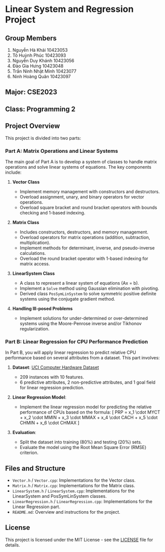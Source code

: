 # Linear System and Regression Project

## Group Members
1. Nguyễn Hà Khải 10423053
2. Tô Huỳnh Phúc 10423093
3. Nguyễn Duy Khánh 10423056
4. Đào Gia Hưng 10423048
5. Trần Ninh Nhật Minh 10423077
6. Ninh Hoàng Quân 10423097

## Major: CSE2023  
## Class: Programming 2  

## Project Overview
This project is divided into two parts:

### Part A: Matrix Operations and Linear Systems

The main goal of Part A is to develop a system of classes to handle matrix operations and solve linear systems of equations. The key components include:

1. **Vector Class**
   - Implement memory management with constructors and destructors.
   - Overload assignment, unary, and binary operators for vector operations.
   - Overload square bracket and round bracket operators with bounds checking and 1-based indexing.

2. **Matrix Class**
   - Includes constructors, destructors, and memory management.
   - Overload operators for matrix operations (addition, subtraction, multiplication).
   - Implement methods for determinant, inverse, and pseudo-inverse calculations.
   - Overload the round bracket operator with 1-based indexing for matrix access.
   
3. **LinearSystem Class**
   - A class to represent a linear system of equations (Ax = b).
   - Implement a `Solve` method using Gaussian elimination with pivoting.
   - Derived class `PosSymLinSystem` to solve symmetric positive definite systems using the conjugate gradient method.
   
4. **Handling Ill-posed Problems**
   - Implement solutions for under-determined or over-determined systems using the Moore-Penrose inverse and/or Tikhonov regularization.

### Part B: Linear Regression for CPU Performance Prediction

In Part B, you will apply linear regression to predict relative CPU performance based on several attributes from a dataset. This part involves:

1. **Dataset**: [UCI Computer Hardware Dataset](https://archive.ics.uci.edu/ml/datasets/Computer%2BHardware)
   - 209 instances with 10 features.
   - 6 predictive attributes, 2 non-predictive attributes, and 1 goal field for linear regression prediction.

2. **Linear Regression Model**: 
   - Implement the linear regression model for predicting the relative performance of CPUs based on the formula:
   \[
   PRP = x_1 \cdot MYCT + x_2 \cdot MMIN + x_3 \cdot MMAX + x_4 \cdot CACH + x_5 \cdot CHMIN + x_6 \cdot CHMAX
   \]
   
3. **Evaluation**: 
   - Split the dataset into training (80%) and testing (20%) sets.
   - Evaluate the model using the Root Mean Square Error (RMSE) criterion.

## Files and Structure

- `Vector.h` / `Vector.cpp`: Implementations for the Vector class.
- `Matrix.h` / `Matrix.cpp`: Implementations for the Matrix class.
- `LinearSystem.h` / `LinearSystem.cpp`: Implementations for the LinearSystem and PosSymLinSystem classes.
- `LinearRegression.h` / `LinearRegression.cpp`: Implementations for the Linear Regression part.
- `README.md`: Overview and instructions for the project.

## License

This project is licensed under the MIT License - see the [LICENSE](LICENSE) file for details.

